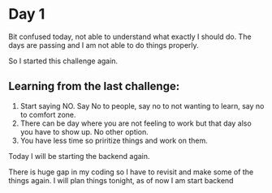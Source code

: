 # Day 1

Bit confused today, not able to understand what exactly I should do. The days are passing and I am not able to do things properly.

So I started this challenge again.

## Learning from the last challenge:

1. Start saying NO. Say No to people, say no to not wanting to learn, say no to comfort zone.
2. There can be day where you are not feeling to work but that day also you have to show up. No other option.
3. You have less time so priritize things and work on them.

Today I will be starting the backend again.

There is huge gap in my coding so I have to revisit and make some of the things again.
I will plan things tonight, as of now I am start backend
